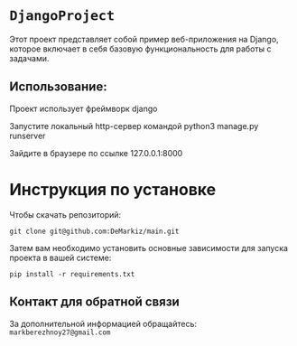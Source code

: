# `DjangoProject`

Этот проект представляет собой пример веб-приложения на Django, которое включает в себя базовую функциональность для работы с задачами.

## Использование:
Проект использует фреймворк django

Запустите локальный http-сервер командой python3 manage.py runserver

Зайдите в браузере по ссылке 127.0.0.1:8000

# Инструкция по установке
Чтобы скачать репозиторий:

`git clone git@github.com:DeMarkiz/main.git`

Затем вам необходимо установить основные зависимости для запуска проекта в вашей системе:

```pip install -r requirements.txt```

## Контакт для обратной связи
За дополнительной информацией обращайтесь: `markberezhnoy27@gmail.com`
